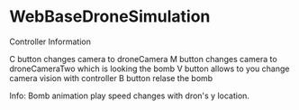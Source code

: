 # WebBaseDroneSimulation

Controller Information

C button changes camera to droneCamera
M button changes camera to droneCameraTwo which is looking the bomb
V button allows to you change camera vision with controller
B button relase the bomb

Info: Bomb animation play speed changes with dron's y location.
